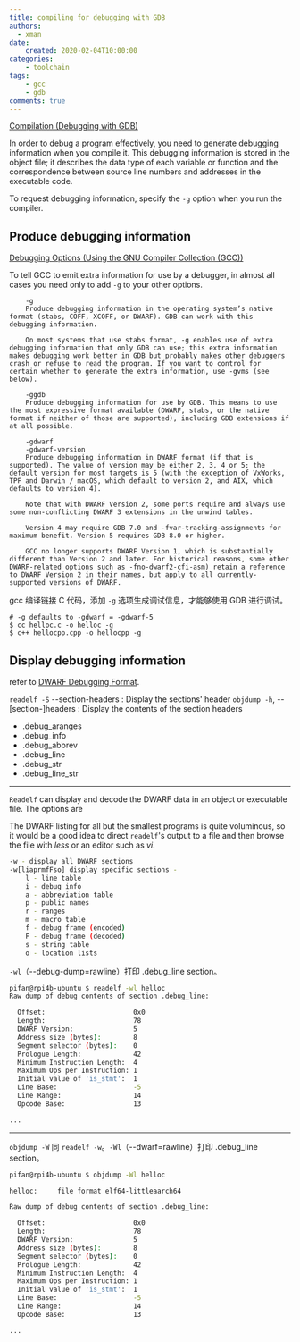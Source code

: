 ```yaml
---
title: compiling for debugging with GDB
authors:
  - xman
date:
    created: 2020-02-04T10:00:00
categories:
    - toolchain
tags:
    - gcc
    - gdb
comments: true
---
```


[Compilation (Debugging with GDB)](https://sourceware.org/gdb/current/onlinedocs/gdb.html/Compilation.html#Compilation)

In order to debug a program effectively, you need to generate debugging information when you compile it. This debugging information is stored in the object file; it describes the data type of each variable or function and the correspondence between source line numbers and addresses in the executable code.

To request debugging information, specify the `-g` option when you run the compiler.

<!-- more -->

## Produce debugging information

[Debugging Options (Using the GNU Compiler Collection (GCC))](https://gcc.gnu.org/onlinedocs/gcc/Debugging-Options.html)

To tell GCC to emit extra information for use by a debugger, in almost all cases you need only to add `-g` to your other options.

```Shell
    -g
    Produce debugging information in the operating system’s native format (stabs, COFF, XCOFF, or DWARF). GDB can work with this debugging information.

    On most systems that use stabs format, -g enables use of extra debugging information that only GDB can use; this extra information makes debugging work better in GDB but probably makes other debuggers crash or refuse to read the program. If you want to control for certain whether to generate the extra information, use -gvms (see below).

    -ggdb
    Produce debugging information for use by GDB. This means to use the most expressive format available (DWARF, stabs, or the native format if neither of those are supported), including GDB extensions if at all possible.

    -gdwarf
    -gdwarf-version
    Produce debugging information in DWARF format (if that is supported). The value of version may be either 2, 3, 4 or 5; the default version for most targets is 5 (with the exception of VxWorks, TPF and Darwin / macOS, which default to version 2, and AIX, which defaults to version 4).

    Note that with DWARF Version 2, some ports require and always use some non-conflicting DWARF 3 extensions in the unwind tables.

    Version 4 may require GDB 7.0 and -fvar-tracking-assignments for maximum benefit. Version 5 requires GDB 8.0 or higher.

    GCC no longer supports DWARF Version 1, which is substantially different than Version 2 and later. For historical reasons, some other DWARF-related options such as -fno-dwarf2-cfi-asm) retain a reference to DWARF Version 2 in their names, but apply to all currently-supported versions of DWARF.
```

gcc 编译链接 C 代码，添加 `-g` 选项生成调试信息，才能够使用 GDB 进行调试。

```Shell
# -g defaults to -gdwarf = -gdwarf-5
$ cc helloc.c -o helloc -g
$ c++ hellocpp.cpp -o hellocpp -g
```

## Display debugging information

refer to [DWARF Debugging Format](../dwarf-debugging.md).

`readelf -S` --section-headers : Display the sections' header
`objdump -h`, --[section-]headers : Display the contents of the section headers

- .debug_aranges
- .debug_info
- .debug_abbrev
- .debug_line
- .debug_str
- .debug_line_str

---

`Readelf` can display and decode the DWARF data in an object or executable file. The options are

The DWARF listing for all but the smallest programs is quite voluminous, so it would be a good idea to direct `readelf`'s output to a file and then browse the file with *less* or an editor such as *vi*.

```bash
-w - display all DWARF sections
-w[liaprmfFso] display specific sections -
    l - line table
    i - debug info
    a - abbreviation table
    p - public names
    r - ranges
    m - macro table
    f - debug frame (encoded)
    F - debug frame (decoded)
    s - string table
    o - location lists
```

`-wl`（--debug-dump=rawline）打印 .debug\_line section。

```bash
pifan@rpi4b-ubuntu $ readelf -wl helloc
Raw dump of debug contents of section .debug_line:

  Offset:                      0x0
  Length:                      78
  DWARF Version:               5
  Address size (bytes):        8
  Segment selector (bytes):    0
  Prologue Length:             42
  Minimum Instruction Length:  4
  Maximum Ops per Instruction: 1
  Initial value of 'is_stmt':  1
  Line Base:                   -5
  Line Range:                  14
  Opcode Base:                 13

...
```

---

`objdump -W` 同 `readelf -w`。`-Wl`（--dwarf=rawline）打印 .debug\_line section。

```bash
pifan@rpi4b-ubuntu $ objdump -Wl helloc

helloc:     file format elf64-littleaarch64

Raw dump of debug contents of section .debug_line:

  Offset:                      0x0
  Length:                      78
  DWARF Version:               5
  Address size (bytes):        8
  Segment selector (bytes):    0
  Prologue Length:             42
  Minimum Instruction Length:  4
  Maximum Ops per Instruction: 1
  Initial value of 'is_stmt':  1
  Line Base:                   -5
  Line Range:                  14
  Opcode Base:                 13

...
```
